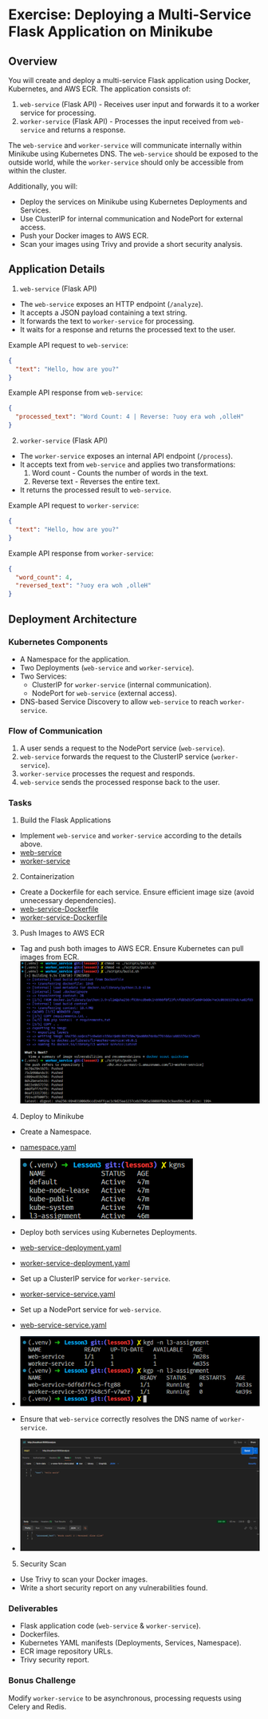 # Exercise: Deploying a Multi-Service Flask Application on Minikube

## Overview

You will create and deploy a multi-service Flask application using Docker, Kubernetes, and AWS ECR.
The application consists of:

1. `web-service` (Flask API) - Receives user input and forwards it to a worker service for processing.
2. `worker-service` (Flask API) - Processes the input received from `web-service` and returns a response.

The `web-service` and `worker-service` will communicate internally within Minikube using Kubernetes DNS.
The `web-service` should be exposed to the outside world, while the `worker-service` should only be accessible from within the cluster.

Additionally, you will:

- Deploy the services on Minikube using Kubernetes Deployments and Services.
- Use ClusterIP for internal communication and NodePort for external access.
- Push your Docker images to AWS ECR.
- Scan your images using Trivy and provide a short security analysis.

## Application Details

1. `web-service` (Flask API)

- The `web-service` exposes an HTTP endpoint (`/analyze`).
- It accepts a JSON payload containing a text string.
- It forwards the text to `worker-service` for processing.
- It waits for a response and returns the processed text to the user.

Example API request to `web-service`:

```json
{
  "text": "Hello, how are you?"
}
```

Example API response from `web-service`:

```json
{
  "processed_text": "Word Count: 4 | Reverse: ?uoy era woh ,olleH"
}
```

2. `worker-service` (Flask API)

- The `worker-service` exposes an internal API endpoint (`/process`).
- It accepts text from `web-service` and applies two transformations:
  1. Word count - Counts the number of words in the text.
  2. Reverse text - Reverses the entire text.
- It returns the processed result to `web-service`.

Example API request to `worker-service`:

```json
{
  "text": "Hello, how are you?"
}
```

Example API response from `worker-service`:

```json
{
  "word_count": 4,
  "reversed_text": "?uoy era woh ,olleH"
}
```

## Deployment Architecture

### Kubernetes Components

- A Namespace for the application.
- Two Deployments (`web-service` and `worker-service`).
- Two Services:
  - ClusterIP for `worker-service` (internal communication).
  - NodePort for `web-service` (external access).
- DNS-based Service Discovery to allow `web-service` to reach `worker-service`.

### Flow of Communication

1. A user sends a request to the NodePort service (`web-service`).
2. `web-service` forwards the request to the ClusterIP service (`worker-service`).
3. `worker-service` processes the request and responds.
4. `web-service` sends the processed response back to the user.

### Tasks

1. Build the Flask Applications

- Implement `web-service` and `worker-service` according to the details above.
- [web-service](./web_service/main.py)
- [worker-service](./worker_service/main.py)

2. Containerization

- Create a Dockerfile for each service. Ensure efficient image size (avoid unnecessary dependencies).
- [web-service-Dockerfile](./web_service/Dockerfile)
- [worker-service-Dockerfile](./worker_service/Dockerfile)

3. Push Images to AWS ECR

- Tag and push both images to AWS ECR. Ensure Kubernetes can pull images from ECR.
  ![build_and_push](./assets/build_and_push.png)

4. Deploy to Minikube

- Create a Namespace.
- [namespace.yaml](./manifests/global/l3-assignment-namespace.yaml)
- ![namespace](./assets/namespace.png)
- Deploy both services using Kubernetes Deployments.
- [web-service-deployment.yaml](./manifests/web-service/web-service-deployment.yaml)
- [worker-service-deployment.yaml](./manifests/worker-service/worker-service-deployment.yaml)
- Set up a ClusterIP service for `worker-service`.
- [worker-service-service.yaml](./manifests/worker-service/worker-service-service.yaml)
- Set up a NodePort service for `web-service`.
- [web-service-service.yaml](./manifests/web-service/web-service-service.yaml)
- ![service_and_pods](./assets/services_and_pods.png)
- Ensure that `web-service` correctly resolves the DNS name of `worker-service`.

- ![postman](./assets/postman.png)

5. Security Scan

- Use Trivy to scan your Docker images.
- Write a short security report on any vulnerabilities found.

### Deliverables

- Flask application code (`web-service` & `worker-service`).
- Dockerfiles.
- Kubernetes YAML manifests (Deployments, Services, Namespace).
- ECR image repository URLs.
- Trivy security report.

### Bonus Challenge

Modify `worker-service` to be asynchronous, processing requests using Celery and Redis.
